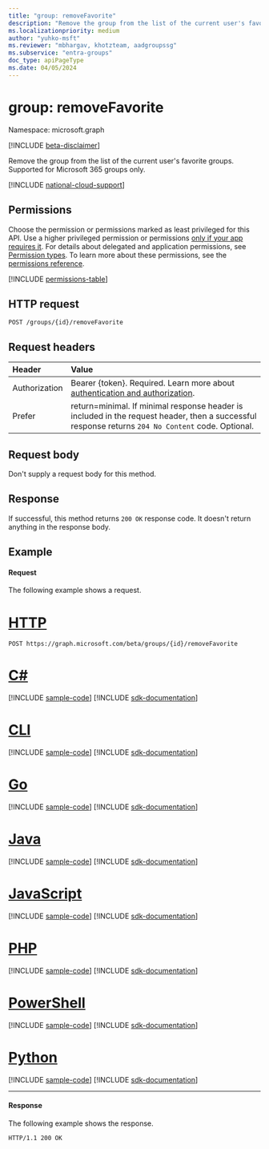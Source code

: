 ```yaml
---
title: "group: removeFavorite"
description: "Remove the group from the list of the current user's favorite groups. Supported for Microsoft 365 groups only."
ms.localizationpriority: medium
author: "yuhko-msft"
ms.reviewer: "mbhargav, khotzteam, aadgroupssg"
ms.subservice: "entra-groups"
doc_type: apiPageType
ms.date: 04/05/2024
---
```


# group: removeFavorite

Namespace: microsoft.graph

[!INCLUDE [beta-disclaimer](../../includes/beta-disclaimer.md)]

Remove the group from the list of the current user's favorite groups. Supported for Microsoft 365 groups only.

[!INCLUDE [national-cloud-support](../../includes/all-clouds.md)]

## Permissions

Choose the permission or permissions marked as least privileged for this API. Use a higher privileged permission or permissions [only if your app requires it](/graph/permissions-overview#best-practices-for-using-microsoft-graph-permissions). For details about delegated and application permissions, see [Permission types](/graph/permissions-overview#permission-types). To learn more about these permissions, see the [permissions reference](/graph/permissions-reference).

<!-- { "blockType": "permissions", "name": "group_removefavorite" } -->
[!INCLUDE [permissions-table](../includes/permissions/group-removefavorite-permissions.md)]

## HTTP request

<!-- { "blockType": "ignored" } -->

```http
POST /groups/{id}/removeFavorite
```

## Request headers

| Header        | Value                                                                                                                                             |
| :------------ | :------------------------------------------------------------------------------------------------------------------------------------------------ |
|Authorization|Bearer {token}. Required. Learn more about [authentication and authorization](/graph/auth/auth-concepts).|
| Prefer        | return=minimal. If minimal response header is included in the request header, then a successful response returns `204 No Content` code. Optional. |

## Request body

Don't supply a request body for this method.

## Response

If successful, this method returns `200 OK` response code. It doesn't return anything in the response body.

## Example

#### Request

The following example shows a request.

# [HTTP](#tab/http)

<!-- {
  "blockType": "request",
  "name": "group_removefavorite"
}-->

```http
POST https://graph.microsoft.com/beta/groups/{id}/removeFavorite
```

# [C#](#tab/csharp)
[!INCLUDE [sample-code](../includes/snippets/csharp/group-removefavorite-csharp-snippets.md)]
[!INCLUDE [sdk-documentation](../includes/snippets/snippets-sdk-documentation-link.md)]

# [CLI](#tab/cli)
[!INCLUDE [sample-code](../includes/snippets/cli/group-removefavorite-cli-snippets.md)]
[!INCLUDE [sdk-documentation](../includes/snippets/snippets-sdk-documentation-link.md)]

# [Go](#tab/go)
[!INCLUDE [sample-code](../includes/snippets/go/group-removefavorite-go-snippets.md)]
[!INCLUDE [sdk-documentation](../includes/snippets/snippets-sdk-documentation-link.md)]

# [Java](#tab/java)
[!INCLUDE [sample-code](../includes/snippets/java/group-removefavorite-java-snippets.md)]
[!INCLUDE [sdk-documentation](../includes/snippets/snippets-sdk-documentation-link.md)]

# [JavaScript](#tab/javascript)
[!INCLUDE [sample-code](../includes/snippets/javascript/group-removefavorite-javascript-snippets.md)]
[!INCLUDE [sdk-documentation](../includes/snippets/snippets-sdk-documentation-link.md)]

# [PHP](#tab/php)
[!INCLUDE [sample-code](../includes/snippets/php/group-removefavorite-php-snippets.md)]
[!INCLUDE [sdk-documentation](../includes/snippets/snippets-sdk-documentation-link.md)]

# [PowerShell](#tab/powershell)
[!INCLUDE [sample-code](../includes/snippets/powershell/group-removefavorite-powershell-snippets.md)]
[!INCLUDE [sdk-documentation](../includes/snippets/snippets-sdk-documentation-link.md)]

# [Python](#tab/python)
[!INCLUDE [sample-code](../includes/snippets/python/group-removefavorite-python-snippets.md)]
[!INCLUDE [sdk-documentation](../includes/snippets/snippets-sdk-documentation-link.md)]

---

#### Response

The following example shows the response.

<!-- {
  "blockType": "response",
  "truncated": false
} -->

```http
HTTP/1.1 200 OK
```

<!-- uuid: 8fcb5dbc-d5aa-4681-8e31-b001d5168d79
2015-10-25 14:57:30 UTC -->
<!--
{
  "type": "#page.annotation",
  "description": "group: removeFavorite",
  "keywords": "",
  "section": "documentation",
  "tocPath": "",
  "suppressions": [
  ]
}
-->
